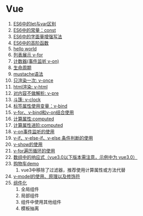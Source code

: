 # Vue



1. [ES6中的let与var区别](./demo/01-let-var.html)
2. [ES6中的常量：const](./demo/02-const.html)
3. [ES6中的字面量增强写法](./demo/03-literal.html)
4. [ES6中的高阶函数](./demo/04-higher-order-func.html)
5. [hello world](./demo-cdn/01-helloWorld.html)
6. [列表展示 v-for](./demo-cdn/02-for.html)
7. [计数器(事件监听 v-on)](./demo-cdn/03-计数器.html)
8. [生命周期](./Vue生命周期.md)
9. [mustache语法](./demo-cdn/04-mustache.html)
10. [只渲染一次: v-once](./demo-cdn/05-v-once.html)
11. [html渲染: v-html](./demo-cdn/06-v-html.html)
12. [对内容不做解析: v-pre](./demo-cdn/07-v-pre.html)
13. [斗篷: v-clock](./demo-cdn/08-v-clock.html)
14. [标签属性使用变量：v-bind](./demo-cdn/09-v-bind.html)
15. [v-for、v-bind和v-on结合使用](./demo-cdn/10-example-01.html )
16. [计算属性:computed](./demo-cdn/11-computed.html)
17. [计算属性进阶:computed](./demo-cdn/12-computed-advanced.html)
18. [v-on事件监听的使用](./demo-cdn/13-v-on.html)
19. [v-if、v-else-if、v-else 条件判断的使用](./demo-cdn/14-v-if.html)
20. [v-show的使用](./demo-cdn/15-v-show.html)
21. [v-for遍历循环的使用](./demo-cdn/16-v-for.html)
22. [数组中的响应式（vue3.0以下版本需注意，示例中为 vue3.0）](./demo-cdn/17-array.html)
23. [购物车demo](./demo-cdn/18-shopping-cart.html)
    1. vue3中移除了过滤器，推荐使用计算属性或方法代替
24. [v-model的使用、原理以及修饰符](./demo-cdn/19-v-model.html)
25. [组件化](./demo-cdn/20-component.html)
    1. 全局组件
    2. 局部组件
    3. 组件中使用其他组件
    4. 模板抽离
